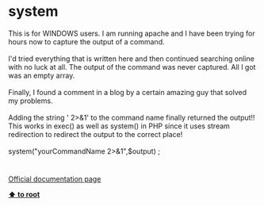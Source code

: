 # system




<div class="phpcode"><span class="html">
This is for WINDOWS users. I am running apache and I have been trying for hours now to capture the output of a command. <br><br>I&apos;d tried everything that is written here and then continued searching online with no luck at all. The output of the command was never captured. All I got was an empty array.<br><br>Finally, I found a comment in a blog by a certain amazing guy that solved my problems. <br><br>Adding the string &apos; 2&gt;&amp;1&apos; to the command name finally returned the output!! This works in exec() as well as system() in PHP since it uses stream redirection to redirect the output to the correct place!<br><br>system(&quot;yourCommandName 2&gt;&amp;1&quot;,$output) ;</span>
</div>
  

#

[Official documentation page](https://www.php.net/manual/en/function.system.php)

**[⬆ to root](/)**